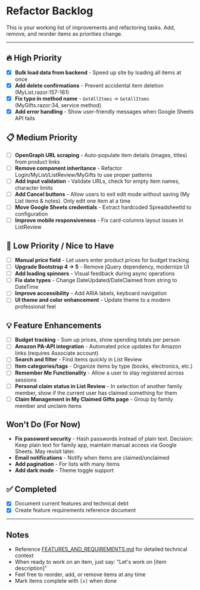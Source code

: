 # Refactor Backlog

This is your working list of improvements and refactoring tasks. Add, remove, and reorder items as priorities change.

---

## 🔥 High Priority

- [x] **Bulk load data from backend** - Speed up site by loading all items at once
- [x] **Add delete confirmations** - Prevent accidental item deletion (MyList.razor:157-161)
- [x] **Fix typo in method name** - `GetAllItmes` → `GetAllItems` (MyGifts.razor:34, service method)
- [x] **Add error handling** - Show user-friendly messages when Google Sheets API fails

## 📋 Medium Priority

- [ ] **OpenGraph URL scraping** - Auto-populate item details (images, titles) from product links
- [ ] **Remove component inheritance** - Refactor Login/MyList/ListReview/MyGifts to use proper patterns
- [ ] **Add input validation** - Validate URLs, check for empty item names, character limits
- [ ] **Add Cancel buttons** - Allow users to exit edit mode without saving (My List items & notes). Only edit one item at a time
- [ ] **Move Google Sheets credentials** - Extract hardcoded SpreadsheetId to configuration
- [ ] **Improve mobile responsiveness** - Fix card-columns layout issues in ListReview

## 🔧 Low Priority / Nice to Have
- [ ] **Manual price field** - Let users enter product prices for budget tracking
- [ ] **Upgrade Bootstrap 4 → 5** - Remove jQuery dependency, modernize UI
- [ ] **Add loading spinners** - Visual feedback during async operations
- [ ] **Fix date types** - Change DateUpdated/DateClaimed from string to DateTime
- [ ] **Improve accessibility** - Add ARIA labels, keyboard navigation
- [ ] **UI theme and color enhancement** - Update theme to a modern professional feel

## 💡 Feature Enhancements

- [ ] **Budget tracking** - Sum up prices, show spending totals per person
- [ ] **Amazon PA-API integration** - Automated price updates for Amazon links (requires Associate account)
- [ ] **Search and filter** - Find items quickly in List Review
- [ ] **Item categories/tags** - Organize items by type (books, electronics, etc.)
- [ ] **Remember Me Functionality** - Allow a user to stay registered across sessions
- [ ] **Personal claim status in List Review** - In selection of another family member, show if the current user has claimed something for them
- [ ] **Claim Management in My Claimed Gifts page** - Group by family member and unclaim items

## Won't Do (For Now)

- **Fix password security** - Hash passwords instead of plain text. Decision: Keep plain text for family app, maintain manual access via Google Sheets. May revisit later.
- **Email notifications** - Notify when items are claimed/unclaimed
- **Add pagination** - For lists with many items
- **Add dark mode** - Theme toggle support


## ✅ Completed

- [x] Document current features and technical debt
- [x] Create feature requirements reference document

---

## Notes

- Reference [FEATURES_AND_REQUIREMENTS.md](FEATURES_AND_REQUIREMENTS.md) for detailed technical context
- When ready to work on an item, just say: "Let's work on [item description]"
- Feel free to reorder, add, or remove items at any time
- Mark items complete with `[x]` when done
